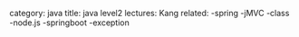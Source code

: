 category: java
title: java level2
lectures: Kang
related:
-spring
-jMVC
-class
-node.js
-springboot
-exception
